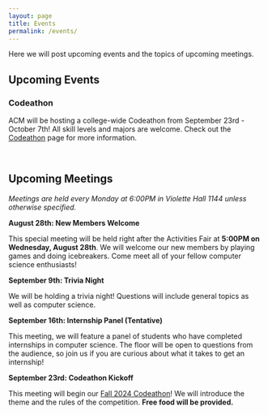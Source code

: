 ```yaml
---
layout: page
title: Events
permalink: /events/
---
```


Here we will post upcoming events and the topics of upcoming meetings. 



## Upcoming Events

### Codeathon

ACM will be hosting a college-wide Codeathon from September 23rd - October 7th! All skill levels and majors are welcome. Check out the [Codeathon][HT] page for more information. 

<br/>


## Upcoming Meetings

*Meetings are held every Monday at 6:00PM in Violette Hall 1144 unless otherwise specified.*

**August 28th: New Members Welcome**

This special meeting will be held right after the Activities Fair at **5:00PM on Wednesday, August 28th**. We will welcome our new members by playing games and doing icebreakers. Come meet all of your fellow computer science enthusiasts! 

**September 9th: Trivia Night**

We will be holding a trivia night! Questions will include general topics as well as computer science. 

**September 16th: Internship Panel (Tentative)**

This meeting, we will feature a panel of students who have completed internships in computer science. The floor will be open to questions from the audience, so join us if you are curious about what it takes to get an internship! 

**September 23rd: Codeathon Kickoff** 

This meeting will begin our [Fall 2024 Codeathon][HT]! We will introduce the theme and the rules of the competition. **Free food will be provided.** 



[HT]: {{site.baseurl}}/hacktruman/
[GJ]: {{site.baseurl}}/gamejam/
[HI]: https://hackisu.org
[SH]: https://hackathon.mst.edu
[RT]: https://www.eventbrite.com/e/shamhacks-2018-tickets-39820147132
[BI]: https://bsidesiowa.com
[HUI]: https://bigdata.uiowa.edu/
[TH]: http://tigerhacks.missouri.edu/
[THSignUp]: https://docs.google.com/forms/d/e/1FAIpQLSfr4ToMbz6rgbkddFVo2f28jlBnWvGhA_iqpOnnYJaxyXPjgQ/viewform
[prereg]: https://docs.google.com/forms/d/e/1FAIpQLSchsn5GW4XCcQAdmWlcy_RlRr8HXViZeXF0hDagANh5dkHEhQ/viewform
[S&T]: https://pickhacks.io/
[S&T_location]: https://www.google.com/maps/place/Havener+Center/@38.1959288,-91.9552169,9z/data=!4m5!3m4!1s0x87da54c8a1cb72e5:0x5433f63da26259b6!8m2!3d37.9548037!4d-91.7763536?shorturl=1
[SO]: https://www.soinc.org/game-b